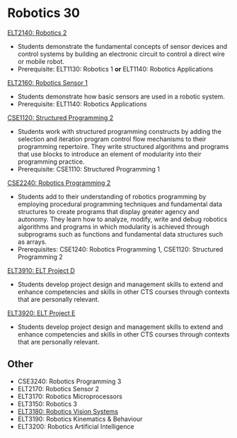 # Robotics 30

[ELT2140: Robotics 2](ELT2140.md)

* Students demonstrate the fundamental concepts of sensor devices and control systems by building an electronic circuit to control a direct wire or mobile robot.
* Prerequisite: ELT1130: Robotics 1 **or** ELT1140: Robotics Applications

[ELT2160: Robotics Sensor 1](ELT2160.md)

* Students demonstrate how basic sensors are used in a robotic system.
* Prerequisite: ELT1140: Robotics Applications

[CSE1120:  Structured Programming 2](CSE1120.md)

* Students work with structured programming constructs by adding the selection and iteration program control flow mechanisms to their programming repertoire. They write structured algorithms and programs that use blocks to introduce an element of modularity into their programming practice.
* Prerequisite: CSE1110: Structured Programming 1

[CSE2240: Robotics Programming 2](CSE2240.md)

* Students add to their understanding of robotics programming by employing procedural programming techniques and fundamental data structures to create programs that display greater agency and autonomy. They learn how to analyze, modify, write and debug robotics algorithms and programs in which modularity is achieved through subprograms such as functions and fundamental data structures such as arrays.
* Prerequisites: CSE1240: Robotics Programming 1, CSE1120: Structured Programming 2

[ELT3910: ELT Project D](ELT3910.md)

* Students develop project design and management skills to extend and enhance competencies and skills in other CTS courses through contexts that are personally relevant.

[ELT3920: ELT Project E](ELT3920.md)

* Students develop project design and management skills to extend and enhance competencies and skills in other CTS courses through contexts that are personally relevant.

## Other

* CSE3240: Robotics Programming 3
* ELT2170: Robotics Sensor 2
* ELT3170: Robotics Microprocessors
* ELT3150: Robotics 3
* [ELT3180: Robotics Vision Systems](ELT3180.md)
* ELT3190: Robotics Kinematics & Behaviour
* ELT3200: Robotics Artificial Intelligence
